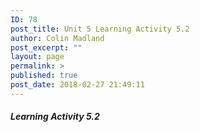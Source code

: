 ```yaml
---
ID: 78
post_title: Unit 5 Learning Activity 5.2
author: Colin Madland
post_excerpt: ""
layout: page
permalink: >
published: true
post_date: 2018-02-27 21:49:11
---
```


##### Learning Activity 5.2
